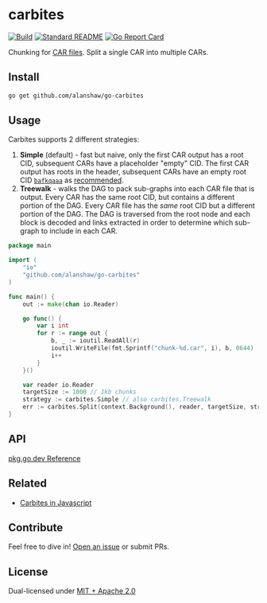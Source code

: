 # carbites

[![Build](https://github.com/alanshaw/go-carbites/actions/workflows/main.yml/badge.svg)](https://github.com/alanshaw/go-carbites/actions/workflows/main.yml)
[![Standard README](https://img.shields.io/badge/readme%20style-standard-brightgreen.svg)](https://github.com/RichardLitt/standard-readme)
[![Go Report Card](https://goreportcard.com/badge/github.com/alanshaw/go-carbites)](https://goreportcard.com/report/github.com/alanshaw/go-carbites)

Chunking for [CAR files](https://ipld.io/specs/transport/car/). Split a single CAR into multiple CARs.

## Install

```sh
go get github.com/alanshaw/go-carbites
```

## Usage

Carbites supports 2 different strategies:

1. **Simple** (default) - fast but naive, only the first CAR output has a root CID, subsequent CARs have a placeholder "empty" CID. The first CAR output has roots in the header, subsequent CARs have an empty root CID [`bafkqaaa`](https://cid.ipfs.io/#bafkqaaa) as [recommended](https://ipld.io/specs/transport/car/carv1/#number-of-roots).
2. **Treewalk** - walks the DAG to pack sub-graphs into each CAR file that is output. Every CAR has the same root CID, but contains a different portion of the DAG. Every CAR file has the _same_ root CID but a different portion of the DAG. The DAG is traversed from the root node and each block is decoded and links extracted in order to determine which sub-graph to include in each CAR.

```go
package main

import (
	"io"
	"github.com/alanshaw/go-carbites"
)

func main() {
	out := make(chan io.Reader)

	go func() {
		var i int
		for r := range out {
			b, _ := ioutil.ReadAll(r)
			ioutil.WriteFile(fmt.Sprintf("chunk-%d.car", i), b, 0644)
			i++
		}
	}()

	var reader io.Reader
	targetSize := 1000 // 1kb chunks
	strategy := carbites.Simple // also carbites.Treewalk
	err := carbites.Split(context.Background(), reader, targetSize, strategy, out)
}

```

## API

[pkg.go.dev Reference](https://pkg.go.dev/github.com/alanshaw/go-carbites)

## Related

* [Carbites in Javascript](https://github.com/nftstorage/carbites)

## Contribute

Feel free to dive in! [Open an issue](https://github.com/alanshaw/go-carbites/issues/new) or submit PRs.

## License

Dual-licensed under [MIT + Apache 2.0](https://github.com/alanshaw/go-carbites/blob/main/LICENSE.md)
